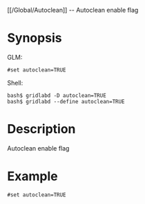 [[/Global/Autoclean]] -- Autoclean enable flag

# Synopsis
GLM:
~~~
#set autoclean=TRUE
~~~
Shell:
~~~
bash$ gridlabd -D autoclean=TRUE
bash$ gridlabd --define autoclean=TRUE
~~~

# Description

Autoclean enable flag

# Example

~~~
#set autoclean=TRUE
~~~
